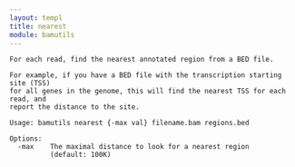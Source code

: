 ```yaml
---
layout: templ
title: nearest
module: bamutils
---
```

    
    For each read, find the nearest annotated region from a BED file.
    
    For example, if you have a BED file with the transcription starting site (TSS)
    for all genes in the genome, this will find the nearest TSS for each read, and
    report the distance to the site.
    
    Usage: bamutils nearest {-max val} filename.bam regions.bed
    
    Options:
      -max    The maximal distance to look for a nearest region
              (default: 100K)
    
    
